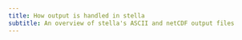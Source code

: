 ```yaml
---
title: How output is handled in stella
subtitle: An overview of stella's ASCII and netCDF output files
---
```

